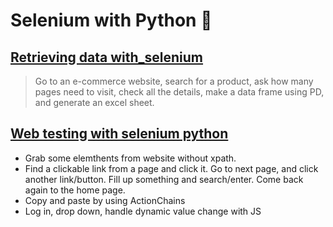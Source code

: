 # Selenium with Python 🐍

## [Retrieving data with_selenium](https://github.com/moinshawon/test-automation/blob/master/Selenium_Automation/retrieving_data_with_selenium.ipynb)
> Go to an e-commerce website, search for a product, ask how many pages need to visit, check all the details, make a data frame using PD, and generate an excel sheet.

## [Web testing with selenium python](https://github.com/moinshawon/test-automation/blob/master/Selenium_Automation/web%20testing%20with%20selenium%20python.ipynb)
  - Grab some elemthents from website without xpath.
  - Find a clickable link from a page and click it. Go to next page, and click another link/button. Fill up something and search/enter. Come back again to the home page.
  - Copy and paste by using ActionChains
  - Log in, drop down, handle dynamic value change with JS

